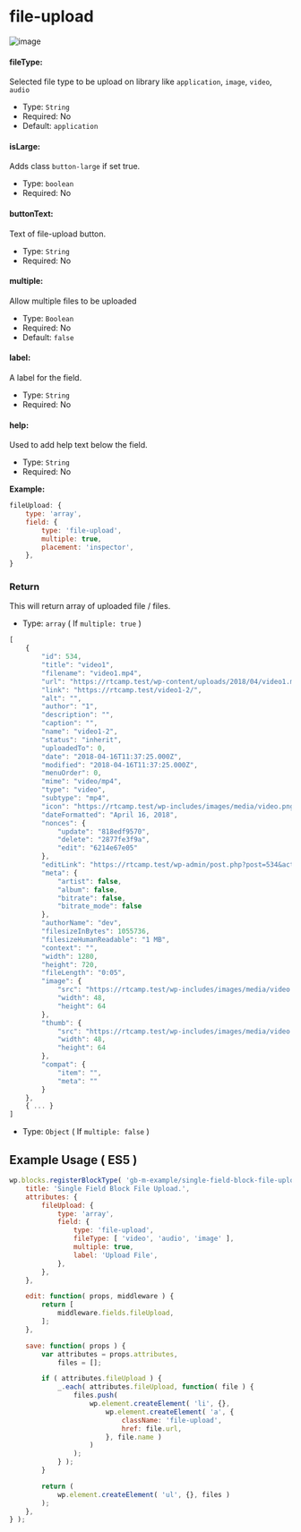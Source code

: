 # file-upload

![image](https://user-images.githubusercontent.com/1138833/39432635-8fc8c4e6-4cb1-11e8-8e64-9c404d065dd8.png)

#### fileType:

Selected file type to be upload on library like `application`, `image`, `video`, `audio`

- Type: `String`
- Required: No
- Default: `application`

#### isLarge:

Adds class `button-large` if set true.

- Type: `boolean`
- Required: No

#### buttonText:

Text of file-upload button.

- Type: `String`
- Required: No

#### multiple:

Allow multiple files to be uploaded

- Type: `Boolean`
- Required: No
- Default: `false`

#### label:

A label for the field.

- Type: `String`
- Required: No

#### help:

Used to add help text below the field.

- Type: `String`
- Required: No

**Example:**

```js
fileUpload: {
    type: 'array',
    field: {
        type: 'file-upload',
        multiple: true,
        placement: 'inspector',
    },
}
```

### Return

This will return array of uploaded file / files.

- Type: `array` ( If `multiple: true` )

```js
[
	{
		"id": 534,
		"title": "video1",
		"filename": "video1.mp4",
		"url": "https://rtcamp.test/wp-content/uploads/2018/04/video1.mp4",
		"link": "https://rtcamp.test/video1-2/",
		"alt": "",
		"author": "1",
		"description": "",
		"caption": "",
		"name": "video1-2",
		"status": "inherit",
		"uploadedTo": 0,
		"date": "2018-04-16T11:37:25.000Z",
		"modified": "2018-04-16T11:37:25.000Z",
		"menuOrder": 0,
		"mime": "video/mp4",
		"type": "video",
		"subtype": "mp4",
		"icon": "https://rtcamp.test/wp-includes/images/media/video.png",
		"dateFormatted": "April 16, 2018",
		"nonces": {
			"update": "818edf9570",
			"delete": "2877fe3f9a",
			"edit": "6214e67e05"
		},
		"editLink": "https://rtcamp.test/wp-admin/post.php?post=534&action=edit",
		"meta": {
			"artist": false,
			"album": false,
			"bitrate": false,
			"bitrate_mode": false
		},
		"authorName": "dev",
		"filesizeInBytes": 1055736,
		"filesizeHumanReadable": "1 MB",
		"context": "",
		"width": 1280,
		"height": 720,
		"fileLength": "0:05",
		"image": {
			"src": "https://rtcamp.test/wp-includes/images/media/video.png",
			"width": 48,
			"height": 64
		},
		"thumb": {
			"src": "https://rtcamp.test/wp-includes/images/media/video.png",
			"width": 48,
			"height": 64
		},
		"compat": {
			"item": "",
			"meta": ""
		}
	},
	{ ... }
]
```

- Type: `Object` ( If  `multiple: false` )

## Example Usage ( ES5 )

```js
wp.blocks.registerBlockType( 'gb-m-example/single-field-block-file-upload', {
	title: 'Single Field Block File Upload.',
	attributes: {
		fileUpload: {
			type: 'array',
			field: {
				type: 'file-upload',
				fileType: [ 'video', 'audio', 'image' ],
				multiple: true,
				label: 'Upload File',
			},
		},
	},

	edit: function( props, middleware ) {
		return [
			middleware.fields.fileUpload,
		];
	},

	save: function( props ) {
		var attributes = props.attributes,
			files = [];

		if ( attributes.fileUpload ) {
			_.each( attributes.fileUpload, function( file ) {
				files.push(
					wp.element.createElement( 'li', {},
						wp.element.createElement( 'a', {
							className: 'file-upload',
							href: file.url,
						}, file.name )
					)
				);
			} );
		}

		return (
			wp.element.createElement( 'ul', {}, files )
		);
	},
} );
```
